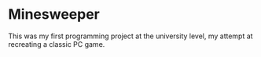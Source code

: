 # Minesweeper
This was my first programming project at the university level, my attempt at recreating a classic PC game.
